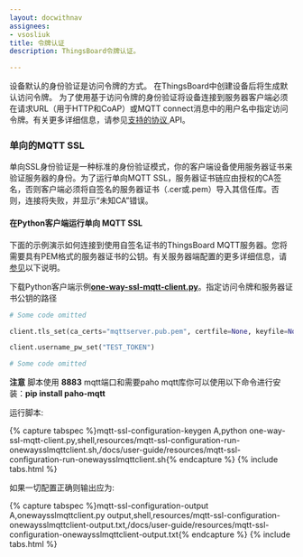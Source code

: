 ```yaml
---
layout: docwithnav
assignees:
- vsosliuk
title: 令牌认证
description: ThingsBoard令牌认证。

---
```


设备默认的身份验证是访问令牌的方式。
在ThingsBoard中创建设备后将生成默认访问令牌。
为了使用基于访问令牌的身份验证将设备连接到服务器客户端必须在请求URL（用于HTTP和CoAP）或MQTT connect消息中的用户名中指定访问令牌。有关更多详细信息，请参见[支持的协议 ](/docs/reference/protocols/)API。

### 单向的MQTT SSL
 
单向SSL身份验证是一种标准的身份验证模式，你的客户端设备使用服务器证书来验证服务器的身份。为了运行单向MQTT SSL，服务器证书链应由授权的CA签名，否则客户端必须将自签名的服务器证书（.cer或.pem）导入其信任库。否则，连接将失败，并显示“未知CA”错误。

#### 在Python客户端运行单向 MQTT SSL

下面的示例演示如何连接到使用自签名证书的ThingsBoard MQTT服务器。您将需要具有PEM格式的服务器证书的公钥。有关服务器端配置的更多详细信息，请[参见](/docs/user-guide/mqtt-over-ssl/#self-signed-certificate-generation)以下说明。

下载Python客户端示例[**one-way-ssl-mqtt-client.py**](https://raw.githubusercontent.com/thingsboard/thingsboard/master/tools/src/main/python/one-way-ssl-mqtt-client.py)。指定访问令牌和服务器证书公钥的路径

```python
# Some code omitted

client.tls_set(ca_certs="mqttserver.pub.pem", certfile=None, keyfile=None, cert_reqs=ssl.CERT_REQUIRED, tls_version=ssl.PROTOCOL_TLSv1, ciphers=None);

client.username_pw_set("TEST_TOKEN")

# Some code omitted
```

**注意** 脚本使用 **8883** mqtt端口和需要paho mqtt库你可以使用以下命令进行安装：**pip install paho-mqtt**
 
运行脚本:

{% capture tabspec %}mqtt-ssl-configuration-keygen
A,python one-way-ssl-mqtt-client.py,shell,resources/mqtt-ssl-configuration-run-onewaysslmqttclient.sh,/docs/user-guide/resources/mqtt-ssl-configuration-run-onewaysslmqttclient.sh{% endcapture %}
{% include tabs.html %}         

如果一切配置正确则输出应为:

{% capture tabspec %}mqtt-ssl-configuration-output
A,onewaysslmqttclient.py output,shell,resources/mqtt-ssl-configuration-onewaysslmqttclient-output.txt,/docs/user-guide/resources/mqtt-ssl-configuration-onewaysslmqttclient-output.txt{% endcapture %}
{% include tabs.html %}